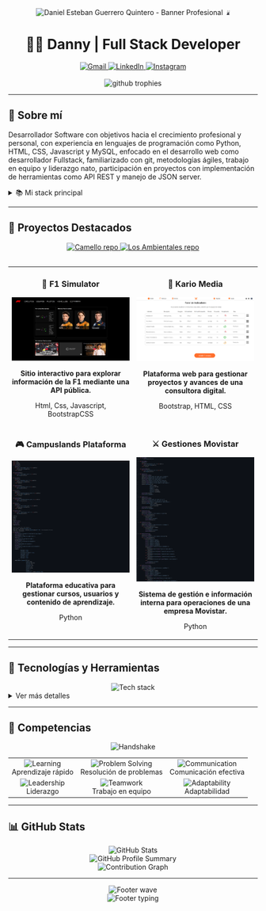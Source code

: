 <div align="center">
  <img 
    src="https://capsule-render.vercel.app/api?type=waving&color=0f2027,203a43,2c5364&height=280&section=header&text=Daniel%20Esteban%20Guerrero%20Quintero&fontSize=45&fontAlignY=35&animation=fadeIn&fontColor=ffffff&fontAlign=50&desc=Desarrollador%20Full%20Stack%20|%20Apasionado%20por%20la%20tecnolog%C3%ADa&descAlign=50&descSize=20&descColor=ffffff" 
    alt="Daniel Esteban Guerrero Quintero - Banner Profesional"
  />
  <img width=10 src="https://raw.githubusercontent.com/TanZng/TanZng/master/assets/hollor_knight3.gif">
</div>

<h1 align="center">👨‍💻 Danny | Full Stack Developer</h1>  

<p align="center">
</p>

<div align="center">
  <a href="mailto:dg1049291388@gmail.com">
    <img src="https://img.shields.io/badge/Gmail-dg1049291388%40gmail.com-D14836?style=for-the-badge&logo=gmail&logoColor=white" alt="Gmail" />
  </a>
  <a href="https://www.linkedin.com/in/daniel-esteban-guerrero-quintero-b16173356/">
    <img src="https://img.shields.io/badge/-LinkedIn-0077B5?style=for-the-badge&logo=linkedin&logoColor=white" alt="LinkedIn" />
  </a>
  <a href="https://instagram.com/dsni.09">
    <img src="https://img.shields.io/badge/-Instagram-E4405F?style=for-the-badge&logo=instagram&logoColor=white" alt="Instagram" />
  </a>
</div>

<br />

<div align="center">
  <img src="https://github-profile-trophy.vercel.app/?username=Danny200523&theme=nord&column=7&margin-w=15&margin-h=15" alt="github trophies" />
</div>

---


## 🧩 Sobre mí

Desarrollador Software con objetivos hacia el crecimiento profesional y personal, con experiencia en lenguajes de programación como Python, HTML, CSS, Javascript y MySQL, enfocado en el desarrollo web como desarrollador Fullstack, familiarizado con git, metodologías ágiles, trabajo en equipo y liderazgo nato, participación en proyectos con implementación de herramientas como API REST y manejo de JSON server.

<details>
  <summary>📚 Mi stack principal</summary>
  <br />
  <div align="center">
    <table>
      <tr>
        <td valign="top" width="50%">
          <h3 align="center">Frontend</h3>
          <div align="center">
            <img src="https://skillicons.dev/icons?i=tailwind,js,html,css" alt="Frontend skills" />
            <br />
            <img src="https://github-readme-stats.vercel.app/api/top-langs/?username=Danny200523&layout=compact&theme=tokyonight&hide_border=true" alt="Top Languages" />
          </div>
        </td>
        <td valign="top" width="50%">
          <h3 align="center">Backend</h3>
          <div align="center">
            <img src="https://skillicons.dev/icons?i=mongodb,mysql,python" alt="Backend skills" />
            <br />
            <img src="https://github-readme-streak-stats.herokuapp.com/?user=Danny200523&theme=tokyonight&hide_border=true" alt="GitHub streak" />
          </div>
        </td>
      </tr>
    </table>
  </div>
</details>

---

## 📌 Proyectos Destacados

<div align="center">
  <a href="https://github.com/Danny200523/F1_Simulator">
    <img src="https://github-readme-stats.vercel.app/api/pin/?username=Danny200523&repo=Proyecto_Javascript_GuerreroDaniel-VargasJuan&theme=tokyonight" alt="Camello repo" />
  </a>
  <a href="https://github.com/Danny200523/Kario_Media">
    <img src="https://github-readme-stats.vercel.app/api/pin/?username=Danny200523&repo=Proyecto_HTML_S1_GuerreroDaniel-PinillarJuan&theme=tokyonight" alt="Los Ambientales repo" />
  </a>
</div>

<br />

<table>
  <tr>
    <td width="50%" valign="top">
      <h3 align="center">🧠 F1 Simulator</h3>
      <div align="center">
        <a href="https://github.com/Danny200523/F1_Simulator" target="_blank">
          <img src="./imgs/f1.png" width="100%" alt="Camello Project"/>
        </a>
        <p><strong>Sitio interactivo para explorar información de la F1 mediante una API pública.</strong></p>
        <p>Html, Css, Javascript, BootstrapCSS</p>
      </div>
    </td>
    <td width="50%" valign="top">
      <h3 align="center">🌱 Kario Media</h3>
      <div align="center">
        <a href="https://github.com/Danny200523/Kario_Media" target="_blank">
          <img src="./imgs/kario.png" width="100%" alt="Los Ambientales Project"/>
        </a>
        <p><strong>Plataforma web para gestionar proyectos y avances de una consultora digital.</strong></p>
        <p>Bootstrap, HTML, CSS</p>
      </div>
    </td>
  </tr>
  <tr>
    <td width="50%" valign="top">
      <h3 align="center">🎮 Campuslands Plataforma</h3>
      <div align="center">
        <a href="https://github.com/Danny200523/Campuslands_Plataforma" target="_blank">
          <img src="./imgs/campus.png" width="100%" alt="Games Project"/>
        </a>
        <p><strong>Plataforma educativa para gestionar cursos, usuarios y contenido de aprendizaje.</strong></p>
        <p>Python</p>
      </div>
    </td>
    <td width="50%" valign="top">
      <h3 align="center">⚔️ Gestiones Movistar</h3>
      <div align="center">
        <a href="https://github.com/Danny200523/Gestiones_Movistar" target="_blank">
          <img src="./imgs/movistar.png" width="100%" alt="Minetex Project"/>
        </a>
        <p><strong>Sistema de gestión e información interna para operaciones de una empresa Movistar.</strong></p>
        <p>Python</p>
      </div>
    </td>
  </tr>
</table>

---

## 🧰 Tecnologías y Herramientas

<div align="center">
  <img src="https://skillicons.dev/icons?i=js,python,tailwind,mongodb,mysql,git,vscode,figma,jira&perline=7" alt="Tech stack" />
</div>

<details>
  <summary>Ver más detalles</summary>
  <br />
  
  ### 🧠 Lenguajes
  <div>
    <img src="https://img.shields.io/badge/-JavaScript-181717?style=for-the-badge&logo=javascript" alt="JavaScript" />
    <img src="https://img.shields.io/badge/-Python-3776AB?style=for-the-badge&logo=python&logoColor=white" alt="Python" />
  </div>
  
  ### ⚙️ Backend
  <div>
    <img src="https://img.shields.io/badge/-MySQL-4479A1?style=for-the-badge&logo=mysql&logoColor=white" alt="MySQL" />
    <img src="https://img.shields.io/badge/-MongoDB-47A248?style=for-the-badge&logo=mongodb&logoColor=white" alt="MySQL" />
  </div>
  
  ### 🌐 Frontend
  <div>
    <img src="https://img.shields.io/badge/-TailwindCSS-38B2AC?style=for-the-badge&logo=tailwind-css&logoColor=white" alt="TailwindCSS" />
    <img src="https://img.shields.io/badge/-HTML5-E34F26?style=for-the-badge&logo=html5&logoColor=white" alt="HTML" />
    <img src="https://img.shields.io/badge/-CSS3-1572B6?style=for-the-badge&logo=css3&logoColor=white" alt="CSS" />
  </div>
  
  ### 🛠 Herramientas
  <div>
    <img src="https://img.shields.io/badge/-Git-F05032?style=for-the-badge&logo=git&logoColor=white" alt="Git" />
    <img src="https://img.shields.io/badge/-VS%20Code-007ACC?style=for-the-badge&logo=visual-studio-code&logoColor=white" alt="VSCode" />
    <img src="https://img.shields.io/badge/-Figma-F24E1E?style=for-the-badge&logo=figma&logoColor=white" alt="Figma" />
  </div>
</details>

---

## 🧠 Competencias

<div align="center">
  <img src="https://raw.githubusercontent.com/ShahriarShafin/ShahriarShafin/main/Assets/handshake.gif" width="100px" alt="Handshake" />
</div>

<div align="center">
  <table>
    <tr>
      <td align="center">
        <img src="https://media.giphy.com/media/v1.Y2lkPTc5MGI3NjExMzA0ZjFmNzI2MGVkYzQ3NjQ3MzEwYjRkNDFkZGVjNmM4ZDRlMmE0ZCZlcD12MV9pbnRlcm5hbF9naWZzX2dpZklkJmN0PWc/QssGEmpkyEOhBCb7e1/giphy.gif" width="40" alt="Learning" />
        <br />Aprendizaje rápido
      </td>
      <td align="center">
        <img src="https://media.giphy.com/media/v1.Y2lkPTc5MGI3NjExYzFhNjI2YmQ5ZDY4ZDI4ZDJmNDRhMzFkZWZkZDY1NzIxYTI1YzRlYiZlcD12MV9pbnRlcm5hbF9naWZzX2dpZklkJmN0PWc/WFZvB7VIXBgiz3oDXE/giphy.gif" width="40" alt="Problem Solving" />
        <br />Resolución de problemas
      </td>
      <td align="center">
        <img src="https://media.giphy.com/media/v1.Y2lkPTc5MGI3NjExMzJkNDVhMzVmMzJmZjM2NGU1ZjEzYzFiYWFkMzY3MWJkMDQwMDg0YiZlcD12MV9pbnRlcm5hbF9naWZzX2dpZklkJmN0PWc/uhWLu2lsU0rfLiwYlI/giphy.gif" width="40" alt="Communication" />
        <br />Comunicación efectiva
      </td>
    </tr>
    <tr>
      <td align="center">
        <img src="https://media.giphy.com/media/v1.Y2lkPTc5MGI3NjExNGQ2YzZkNDY3ZDM0ZWZhMzI1YzU4ZDRkZWZlMzRhNDQ0ZWM1YzM0YiZlcD12MV9pbnRlcm5hbF9naWZzX2dpZklkJmN0PWc/LmNNUuZ3j0QZG/giphy.gif" width="40" alt="Leadership" />
        <br />Liderazgo
      </td>
      <td align="center">
        <img src="https://media.giphy.com/media/v1.Y2lkPTc5MGI3NjExNDJkNDVhMzVmMzJmZjM2NGU1ZjEzYzFiYWFkMzY3MWJkMDQwMDg0YiZlcD12MV9pbnRlcm5hbF9naWZzX2dpZklkJmN0PWc/gF2m2JOyGRsGhZMBxH/giphy.gif" width="40" alt="Teamwork" />
        <br />Trabajo en equipo
      </td>
      <td align="center">
        <img src="https://media.giphy.com/media/v1.Y2lkPTc5MGI3NjExNzJkNDVhMzVmMzJmZjM2NGU1ZjEzYzFiYWFkMzY3MWJkMDQwMDg0YiZlcD12MV9pbnRlcm5hbF9naWZzX2dpZklkJmN0PWc/lP8xu5t2DLGG045H8F/giphy.gif" width="40" alt="Adaptability" />
        <br />Adaptabilidad
      </td>
    </tr>
  </table>
</div>

---

## 📊 GitHub Stats

<div align="center">
  <img src="https://github-readme-stats.vercel.app/api?username=Danny200523&show_icons=true&theme=tokyonight&hide_border=true" alt="GitHub Stats" />
</div>

<div align="center">
  <img src="https://github-profile-summary-cards.vercel.app/api/cards/profile-details?username=Danny200523&theme=tokyonight" alt="GitHub Profile Summary" />
</div>

<div align="center">
  <img src="https://github-readme-activity-graph.vercel.app/graph?username=Danny200523&theme=tokyo-night&hide_border=true" alt="Contribution Graph" />
</div>

---

<div align="center">
  <img 
    src="https://capsule-render.vercel.app/api?type=waving&color=2c5364,203a43,0f2027&height=120&section=footer" 
    alt="Footer wave"
  />
</div>



<div align="center">
  <img src="https://readme-typing-svg.demolab.com?font=Fira+Code&size=18&pause=1000&color=6A5ACD&center=true&vCenter=true&width=435&lines=%F0%9F%92%AC+Crear+con+prop%C3%B3sito;%F0%9F%8C%B1+Aprender+con+intenci%C3%B3n;%F0%9F%9A%80+Mejorar+sin+pausa" alt="Footer typing" />
</div>

  <Action name="Personalizar imágenes de proyectos" description="Reemplazar las imágenes placeholder con capturas reales de tus proyectos" />
  <Action name="Añadir enlaces a redes sociales" description="Completar los enlaces a LinkedIn y otras redes profesionales" />
  <Action name="Crear un banner personalizado" description="Diseñar un banner personalizado que refleje tu identidad como desarrollador" />
  <Action name="Actualizar nombres de repositorios" description="Asegurarte que los nombres de repositorios coincidan con tus proyectos reales" />
  <Action name="Añadir sección de blog o artículos" description="Incluir enlaces a artículos técnicos o tutoriales que hayas escrito" />
</Actions>

```
